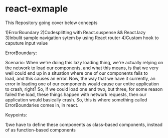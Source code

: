 # react-exmaple

This Repository going cover below concepts  

1)ErrorBoundary
2)Codesplitting with React.suspense && React.lazy
3)Inbulit sample navigation sytem by using React router 
4)Custom hook to caputure input value

ErrorBoundary:

Scenario: When  we're doing this lazy loading thing, we're actually relying on the network to load our components, and what this means, is that we very well could end up in a situation where one of our components fails to load, and this causes an error. Now, the way that we have it currently, an error in loading one of our components would cause our entire application to crash, right? So, if we could load one and two, but three, for some reason failed the load, these things happen with network requests, then our application would basically crash. So, this is where something called ErrorBoundaries comes in, in react. 

Keypoints:

1)we have to define these components as class-based components, instead of as function-based components
